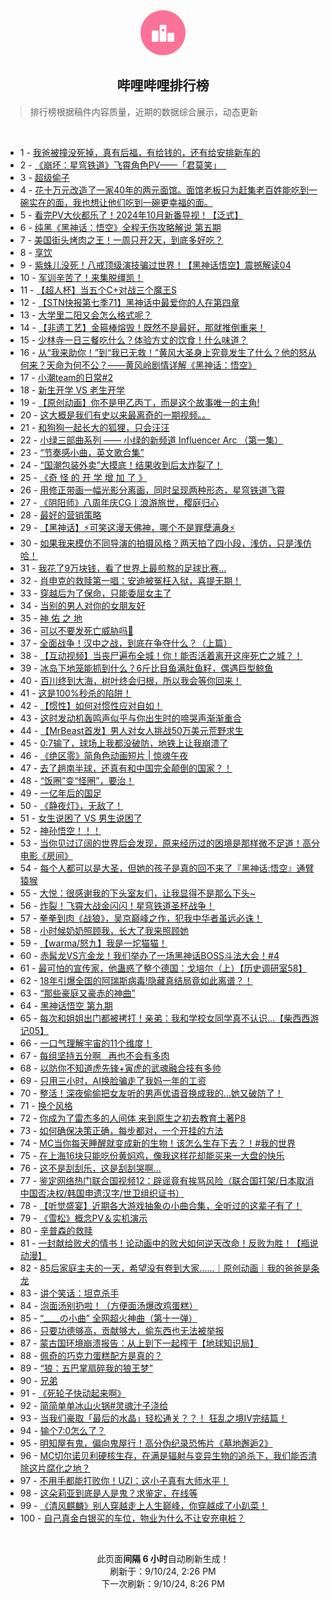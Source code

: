 <div align="center">
    <img src="./assets/icon_rank.png" alt="logo" />
    <h2>哔哩哔哩排行榜</h>
</div>

> 排行榜根据稿件内容质量，近期的数据综合展示，动态更新

<br />

<ul><li><span>1 - <a href=https://www.bilibili.com/BV1qZHDeQEEX>我爸被撞没死掉，真有后福，有给钱的，还有给安排新车的</a></span></li><li><span>2 - <a href=https://www.bilibili.com/BV1s2pBevEoN>《崩坏：星穹铁道》飞霄角色PV——「君莫笑」&nbsp;&nbsp;‌</a></span></li><li><span>3 - <a href=https://www.bilibili.com/BV1VQH9eWEBE>超级偷子</a></span></li><li><span>4 - <a href=https://www.bilibili.com/BV1sBpae2EMi>花十万元改造了一家40年的两元面馆。面馆老板只为赶集老百姓能吃到一碗实在的面，我也想让他们吃到一碗更幸福的面。</a></span></li><li><span>5 - <a href=https://www.bilibili.com/BV1yUp4eeEQ2>看完PV大伙都乐了！2024年10月新番导视！【泛式】</a></span></li><li><span>6 - <a href=https://www.bilibili.com/BV11XHoeJEDB>纯黑《黑神话：悟空》全程无伤攻略解说&nbsp;第五期</a></span></li><li><span>7 - <a href=https://www.bilibili.com/BV1LyHQenEut>美国街头烤肉之王！一周只开2天，到底多好吃？</a></span></li><li><span>8 - <a href=https://www.bilibili.com/BV1YSpqeyEoe>享饮</a></span></li><li><span>9 - <a href=https://www.bilibili.com/BV15oHZeiEJS>紫蛛儿没死！八戒顶级演技骗过世界！【黑神话悟空】震撼解读04</a></span></li><li><span>10 - <a href=https://www.bilibili.com/BV1hQpvevEL2>军训辛苦了！来集脱缰凯！</a></span></li><li><span>11 - <a href=https://www.bilibili.com/BV1ZJpieLEwQ>【超人杯】当五个C+对战三个魔王S</a></span></li><li><span>12 - <a href=https://www.bilibili.com/BV1Rrpve3EmM>【STN快报第七季71】黑神话中最爱你的人在第四章</a></span></li><li><span>13 - <a href=https://www.bilibili.com/BV1CyHDehE94>大学里二阳又会怎么格式呢？</a></span></li><li><span>14 - <a href=https://www.bilibili.com/BV1Gfp8esER1>【非遗工艺】金箍棒熔毁！既然不是最好，那就推倒重来！</a></span></li><li><span>15 - <a href=https://www.bilibili.com/BV196HfeKEeB>少林寺一日三餐吃什么？体验方丈的饮食！什么味道？</a></span></li><li><span>16 - <a href=https://www.bilibili.com/BV1fGpeeGEXE>从“我来助你！”到“我已无救！”黄风大圣身上究竟发生了什么？他的怒从何来？天命为何不公？——黄风岭剧情详解《黑神话：悟空》</a></span></li><li><span>17 - <a href=https://www.bilibili.com/BV1DpHZefEg3>小潮team的日常#2</a></span></li><li><span>18 - <a href=https://www.bilibili.com/BV1zvHQe4EKi>新生开学&nbsp;VS&nbsp;老生开学</a></span></li><li><span>19 - <a href=https://www.bilibili.com/BV1LJHDeUEEv>【原创动画】你不是甲乙丙丁，而是这个故事唯一的主角!</a></span></li><li><span>20 - <a href=https://www.bilibili.com/BV1ESHZeGE13>这大概是我们有史以来最离奇的一期视频。。</a></span></li><li><span>21 - <a href=https://www.bilibili.com/BV1FoHXewEXv>和狗狗一起长大的狐狸，只会汪汪</a></span></li><li><span>22 - <a href=https://www.bilibili.com/BV1D6pbemE8R>小绿三部曲系列&nbsp;——&nbsp;小绿的新频道&nbsp;Influencer&nbsp;Arc&nbsp;（第一集）</a></span></li><li><span>23 - <a href=https://www.bilibili.com/BV1MXHSeTEST>“节奏感小曲，英文歌合集”</a></span></li><li><span>24 - <a href=https://www.bilibili.com/BV1QyHfeYEci>“国潮包装外卖”大摸底！结果收到后太炸裂了！</a></span></li><li><span>25 - <a href=https://www.bilibili.com/BV1MgHfeoENx>《奇&nbsp;怪&nbsp;的&nbsp;开&nbsp;学&nbsp;增&nbsp;加&nbsp;了&nbsp;》</a></span></li><li><span>26 - <a href=https://www.bilibili.com/BV1htpeewE7U>用修正带画一幅光影分离画，同时呈现两种形态，星穹铁道飞霄</a></span></li><li><span>27 - <a href=https://www.bilibili.com/BV1pGp4eFE36>《阴阳师》八周年庆CG丨浪游旅世，樱庭归心</a></span></li><li><span>28 - <a href=https://www.bilibili.com/BV1pspGeRETU>最好的营销策略</a></span></li><li><span>29 - <a href=https://www.bilibili.com/BV1yup4ewEKz>【黑神话】⚡️可笑这漫天佛神，哪个不是罪孽满身⚡️</a></span></li><li><span>30 - <a href=https://www.bilibili.com/BV1QyHfeYEfq>如果我来模仿不同导演的拍摄风格？两天拍了四小段，浅仿，只是浅仿哈！</a></span></li><li><span>31 - <a href=https://www.bilibili.com/BV1dyHQenEga>我花了9万块钱，看了世界上最煎熬的足球比赛…</a></span></li><li><span>32 - <a href=https://www.bilibili.com/BV1yuHaekEuf>肖申克的救赎第一唱：安迪被冤枉入狱，喜提无期！</a></span></li><li><span>33 - <a href=https://www.bilibili.com/BV1K1p4eqEUR>穿越后为了保命，只能委屈女主了</a></span></li><li><span>34 - <a href=https://www.bilibili.com/BV1BSHZe3EXS>当别的男人对你的女朋友好</a></span></li><li><span>35 - <a href=https://www.bilibili.com/BV1DGHQeGEcK>神&nbsp;佑&nbsp;之&nbsp;地</a></span></li><li><span>36 - <a href=https://www.bilibili.com/BV19epKeWEK4>可以不要发死亡威胁吗🥲</a></span></li><li><span>37 - <a href=https://www.bilibili.com/BV1gGHQeVED7>全面战争！汉中之战，到底在争夺什么？（上篇）</a></span></li><li><span>38 - <a href=https://www.bilibili.com/BV1g5pqeBEXP>【互动视频】当丧尸遍布全城！你！能否活着离开这座死亡之城？！</a></span></li><li><span>39 - <a href=https://www.bilibili.com/BV1nxHfe2E6a>冰岛下地笼能抓到什么？6斤比目鱼满肚鱼籽，偶遇巨型鲸鱼</a></span></li><li><span>40 - <a href=https://www.bilibili.com/BV1Wgp4ehETC>百川终到大海，树叶终会归根，所以我会等你回来！</a></span></li><li><span>41 - <a href=https://www.bilibili.com/BV1rRHXeaEcN>这是100%秒杀的陷阱！</a></span></li><li><span>42 - <a href=https://www.bilibili.com/BV1YFpgePEx6>【惯性】如何对惯性应对自如！</a></span></li><li><span>43 - <a href=https://www.bilibili.com/BV19KpveKENg>这时发动机轰鸣声似乎与你出生时的啼哭声渐渐重合</a></span></li><li><span>44 - <a href=https://www.bilibili.com/BV1TMpheEErC>【MrBeast首发】男人对女人挑战50万美元荒野求生</a></span></li><li><span>45 - <a href=https://www.bilibili.com/BV1AWpGexEXJ>0:7输了，球场上我都没破防，地铁上让我崩溃了</a></span></li><li><span>46 - <a href=https://www.bilibili.com/BV1FqpqeXEvk>《绝区零》简角色动画短片&nbsp;|&nbsp;惊魂午夜</a></span></li><li><span>47 - <a href=https://www.bilibili.com/BV1dup8eZExq>去了趟南半球，还真有和中国完全颠倒的国家？！</a></span></li><li><span>48 - <a href=https://www.bilibili.com/BV11up7egEDP>“饭圈”变“怪圈”，要治！</a></span></li><li><span>49 - <a href=https://www.bilibili.com/BV1kPpeemEhR>一亿年后的国足</a></span></li><li><span>50 - <a href=https://www.bilibili.com/BV14cp4eqE2Q>《静夜灯》，无敌了！</a></span></li><li><span>51 - <a href=https://www.bilibili.com/BV1BfHXefEzF>女生说困了&nbsp;VS&nbsp;男生说困了</a></span></li><li><span>52 - <a href=https://www.bilibili.com/BV1qZHDeQEez>神孙悟空！！！</a></span></li><li><span>53 - <a href=https://www.bilibili.com/BV17T421z72B>当你见过辽阔的世界后会发现，原来经历过的困境是那样微不足道！高分电影《房间》</a></span></li><li><span>54 - <a href=https://www.bilibili.com/BV1P6p3eREGs>每个人都可以是大圣，但她的孩子是真的回不来了『黑神话:悟空』通臂猿猴</a></span></li><li><span>55 - <a href=https://www.bilibili.com/BV16gpweWEf9>大悦：很感谢我的下头室友们，让我显得不是那么下头~</a></span></li><li><span>56 - <a href=https://www.bilibili.com/BV1eoHZeiEHB>炸裂！飞霄大战金闪闪！星穹铁道圣杯战争！</a></span></li><li><span>57 - <a href=https://www.bilibili.com/BV1JvHQetEU2>拳拳到肉《战狼》，吴京巅峰之作，犯我中华者虽远必诛！</a></span></li><li><span>58 - <a href=https://www.bilibili.com/BV11zpee9E9X>小时候奶奶照顾我，长大了我来照顾她</a></span></li><li><span>59 - <a href=https://www.bilibili.com/BV1hqpKeHEmd>【warma/怒九】我是一坨猫猫！</a></span></li><li><span>60 - <a href=https://www.bilibili.com/BV1NSHReyE9k>赤髯龙VS亢金龙！我们举办了一场黑神话BOSS斗法大会！#4</a></span></li><li><span>61 - <a href=https://www.bilibili.com/BV1QYp4eyEyK>最可怕的宣传家，他蛊惑了整个德国：戈培尔（上）【历史调研室58】</a></span></li><li><span>62 - <a href=https://www.bilibili.com/BV1kvpteAEmn>18年引爆全国的阿瑞斯病毒!隐藏真结局竟如此离谱？！</a></span></li><li><span>63 - <a href=https://www.bilibili.com/BV1ybH9euEz7>“那些豪庭又豪赤的神曲”</a></span></li><li><span>64 - <a href=https://www.bilibili.com/BV1yDp4eAELP>黑神话悟空&nbsp;第九期</a></span></li><li><span>65 - <a href=https://www.bilibili.com/BV1hpHZefEzp>每次和姐姐出门都被拷打！亲弟：我和学校女同学真不认识…【柴西西游记05】</a></span></li><li><span>66 - <a href=https://www.bilibili.com/BV1tjHQezECn>一口气理解宇宙的11个维度！</a></span></li><li><span>67 - <a href=https://www.bilibili.com/BV16bHSeXEhp>每组坚持五分啊&nbsp;&nbsp;&nbsp;再也不会有多肉</a></span></li><li><span>68 - <a href=https://www.bilibili.com/BV1nBptecEaW>以防你不知道虎先锋+寅虎的武魂融合技有多帅</a></span></li><li><span>69 - <a href=https://www.bilibili.com/BV1jaHfekE18>只用三小时，AI换脸骗走了我妈一年的工资</a></span></li><li><span>70 - <a href=https://www.bilibili.com/BV1AgHXeYEeY>整活！深夜偷偷把女友听的男声优语音换成我的…她又破防了！</a></span></li><li><span>71 - <a href=https://www.bilibili.com/BV11bpteTEaG>换个风格</a></span></li><li><span>72 - <a href=https://www.bilibili.com/BV1uZHQerELp>你成为了雷杰多的人间体&nbsp;来到原生之初去教育土著P8</a></span></li><li><span>73 - <a href=https://www.bilibili.com/BV1r9HXeAEh7>如何确保决策正确，每步都对，一个开挂的方法</a></span></li><li><span>74 - <a href=https://www.bilibili.com/BV1r4pGepEYi>MC当你每天睡醒就变成新的生物！该怎么生存下去？！#我的世界</a></span></li><li><span>75 - <a href=https://www.bilibili.com/BV14Wpte6EdP>在上海16块只能吃份黄焖鸡，像我这样花却能买来一大盘的快乐</a></span></li><li><span>76 - <a href=https://www.bilibili.com/BV17WpBeHEih>这不是刮刮乐，这是刮刮哭啊…</a></span></li><li><span>77 - <a href=https://www.bilibili.com/BV1sKHXeKErd>鉴定网络热门联合国视频12：辟谣竟有挨骂风险（联合国打架/日本取消中国否决权/韩国申遗汉字/世卫组织证书）</a></span></li><li><span>78 - <a href=https://www.bilibili.com/BV1ULHQegEa9>【听觉盛宴】近期各大游戏抽象の小曲合集，全听过的这辈子有了！</a></span></li><li><span>79 - <a href=https://www.bilibili.com/BV14QpMeSEuD>《雪松》概念PV＆实机演示</a></span></li><li><span>80 - <a href=https://www.bilibili.com/BV1ojpeezEvA>辛普森的救赎</a></span></li><li><span>81 - <a href=https://www.bilibili.com/BV1Empae6EoP>一封献给败犬的情书！论动画中的败犬如何逆天改命！反败为胜！【瓶说动漫】</a></span></li><li><span>82 - <a href=https://www.bilibili.com/BV1uAHoe9EmB>85后家庭主夫的一天，希望没有卷到大家……｜原创动画｜我的爸爸是条龙</a></span></li><li><span>83 - <a href=https://www.bilibili.com/BV1Ucp4eqEAi>讲个笑话：坦克杀手</a></span></li><li><span>84 - <a href=https://www.bilibili.com/BV1vTpteHEQr>泡面汤别扔啦！（方便面汤爆改鸡蛋糕）</a></span></li><li><span>85 - <a href=https://www.bilibili.com/BV18mpgecE1D>“____の小曲”&nbsp;全网超火神曲（第十一弹）</a></span></li><li><span>86 - <a href=https://www.bilibili.com/BV1Cup4ewEC6>只要功德够高，贡献够大，偷东西也无法被举报</a></span></li><li><span>87 - <a href=https://www.bilibili.com/BV1KKp4eNE8Y>蒙古国环境崩溃报告：从上到下一起榨干【地球知识局】</a></span></li><li><span>88 - <a href=https://www.bilibili.com/BV1kbHQehENM>佩奇的巧克力蛋糕配方是真的？</a></span></li><li><span>89 - <a href=https://www.bilibili.com/BV1LyHQenE5b>“狼：五巴掌扇碎我的狼王梦”</a></span></li><li><span>90 - <a href=https://www.bilibili.com/BV1UnptekEXG>兄弟</a></span></li><li><span>91 - <a href=https://www.bilibili.com/BV18YpieiEDz>《死轮子快动起来啊》</a></span></li><li><span>92 - <a href=https://www.bilibili.com/BV1rJpMerEXx>简简单单冰山火锅#灵魂汁子浇给</a></span></li><li><span>93 - <a href=https://www.bilibili.com/BV1RvphefEeP>当我们豪取「最后的水晶」轻松通关？？！&nbsp;狂乱之境IV完结篇！</a></span></li><li><span>94 - <a href=https://www.bilibili.com/BV1SVHQerE7p>输个7:0怎么了？</a></span></li><li><span>95 - <a href=https://www.bilibili.com/BV15bp4eEEzq>明知屋有鬼，偏向鬼屋行！高分伪纪录恐怖片《墓地邂逅2》</a></span></li><li><span>96 - <a href=https://www.bilibili.com/BV1EvHQe4E6n>MC切尔诺贝利硬核生存，在满是辐射与变异生物的追杀下，我们能否清除这片腐化之地？</a></span></li><li><span>97 - <a href=https://www.bilibili.com/BV1CXpbezEm5>不用手都能打败你！UZI：这小子真有大师水平！</a></span></li><li><span>98 - <a href=https://www.bilibili.com/BV1sDpKekE9m>这朵莉亚到底是人是鬼？求鉴定，在线等</a></span></li><li><span>99 - <a href=https://www.bilibili.com/BV1BkH9e8EY3>《清风麒麟》别人穿越走上人生巅峰，你穿越成了小趴菜！</a></span></li><li><span>100 - <a href=https://www.bilibili.com/BV1kRp4e8EMZ>自己真金白银买的车位，物业为什么不让安充电桩？</a></span></li></ul>

<br />

<p align=center>此页面<b>间隔 6 小时</b>自动刷新生成！<br>刷新于：9/10/24, 2:26 PM<br>下一次刷新：9/10/24, 8:26 PM</p>